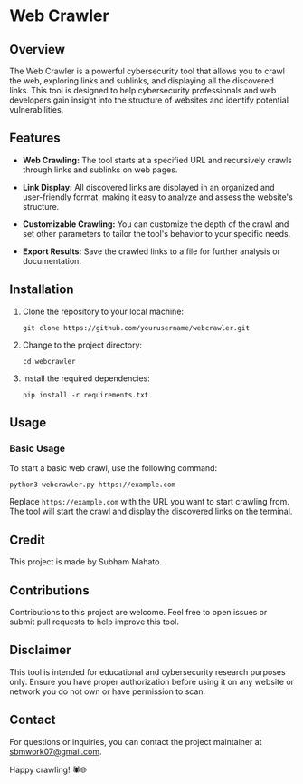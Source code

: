 # Web Crawler

## Overview

The Web Crawler is a powerful cybersecurity tool that allows you to crawl the web, exploring links and sublinks, and displaying all the discovered links. This tool is designed to help cybersecurity professionals and web developers gain insight into the structure of websites and identify potential vulnerabilities.

## Features

- **Web Crawling:** The tool starts at a specified URL and recursively crawls through links and sublinks on web pages.

- **Link Display:** All discovered links are displayed in an organized and user-friendly format, making it easy to analyze and assess the website's structure.

- **Customizable Crawling:** You can customize the depth of the crawl and set other parameters to tailor the tool's behavior to your specific needs.

- **Export Results:** Save the crawled links to a file for further analysis or documentation.

## Installation

1. Clone the repository to your local machine:

   ```shell
   git clone https://github.com/yourusername/webcrawler.git
   ```

2. Change to the project directory:

   ```shell
   cd webcrawler
   ```

3. Install the required dependencies:

   ```shell
   pip install -r requirements.txt
   ```

## Usage

### Basic Usage

To start a basic web crawl, use the following command:

```shell
python3 webcrawler.py https://example.com
```

Replace `https://example.com` with the URL you want to start crawling from. The tool will start the crawl and display the discovered links on the terminal.


## Credit

This project is made by Subham Mahato.

## Contributions

Contributions to this project are welcome. Feel free to open issues or submit pull requests to help improve this tool.

## Disclaimer

This tool is intended for educational and cybersecurity research purposes only. Ensure you have proper authorization before using it on any website or network you do not own or have permission to scan.

## Contact

For questions or inquiries, you can contact the project maintainer at sbmwork07@gmail.com.

Happy crawling! 🕷️🌐
